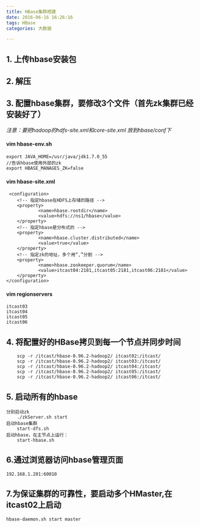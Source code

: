 ```yaml
---
title: HBase集群搭建
date: 2016-06-16 16:26:16
tags: HBase
categories: 大数据

---
```


## 1. 上传hbase安装包

## 2. 解压

## 3. 配置hbase集群，要修改3个文件（首先zk集群已经安装好了）
*注意：要把hadoop的hdfs-site.xml和core-site.xml 放到hbase/conf下*
#### vim hbase-env.sh
    export JAVA_HOME=/usr/java/jdk1.7.0_55
    //告诉hbase使用外部的zk 
    export HBASE_MANAGES_ZK=false
	
#### vim hbase-site.xml
     <configuration>
		<!-- 指定hbase在HDFS上存储的路径 -->
        <property>
                <name>hbase.rootdir</name>
                <value>hdfs://ns1/hbase</value>
        </property>
		<!-- 指定hbase是分布式的 -->
        <property>
                <name>hbase.cluster.distributed</name>
                <value>true</value>
        </property>
		<!-- 指定zk的地址，多个用“,”分割 -->
        <property>
                <name>hbase.zookeeper.quorum</name>
                <value>itcast04:2181,itcast05:2181,itcast06:2181</value>
        </property>
	</configuration>

#### vim regionservers
    itcast03
    itcast04
    itcast05
    itcast06
	
## 4. 将配置好的HBase拷贝到每一个节点并同步时间
		scp -r /itcast/hbase-0.96.2-hadoop2/ itcast02:/itcast/
		scp -r /itcast/hbase-0.96.2-hadoop2/ itcast03:/itcast/
		scp -r /itcast/hbase-0.96.2-hadoop2/ itcast04:/itcast/
		scp -r /itcast/hbase-0.96.2-hadoop2/ itcast05:/itcast/
		scp -r /itcast/hbase-0.96.2-hadoop2/ itcast06:/itcast/
    
## 5. 启动所有的hbase
	分别启动zk
		./zkServer.sh start
	启动hbase集群
		start-dfs.sh
	启动hbase，在主节点上运行：
		start-hbase.sh
## 6.通过浏览器访问hbase管理页面
	192.168.1.201:60010
## 7.为保证集群的可靠性，要启动多个HMaster,在itcast02上启动
	hbase-daemon.sh start master

